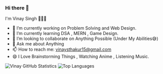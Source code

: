 ### Hi there 👋

I'm Vinay Singh 🙋🏻‍♂️

- 🔭 I’m currently working on Problem Solving and Web Design.
- 🌱 I’m currently learning DSA , MERN , Game Design.
- 👯 I’m looking to collaborate on Anything Possible (Under My Abilities😅)
- 💬 Ask me about Anything
- 📫 How to reach me: vinaysthakur15@gmail.com
- 😄 I Love Brainstorming Things , Watching Anime , Listening Music.

![Vinay GitHub Statistics](https://github-readme-streak-stats.herokuapp.com/?user=KingVinay)  ![Top Languages](https://github-readme-stats.vercel.app/api/top-langs/?username=KingVinay)

